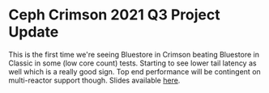 # Ceph Crimson 2021 Q3 Project Update

This is the first time we're seeing Bluestore in Crimson beating Bluestore in Classic in some (low core count) tests.  Starting to see lower tail latency as well which is a really good sign.  Top end performance will be contingent on multi-reactor support though.  Slides available [here](https://docs.google.com/presentation/d/1eydyAFKRea8n-VniQzXKW8qkKM9GLVMJt2uDjipJjQA/edit?usp=sharing).
